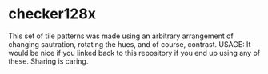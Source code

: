 # checker128x
This set of tile patterns was made using an arbitrary arrangement of changing sautration, rotating the hues, and of course, contrast.
USAGE: It would be nice if you linked back to this repository if you end up using any of these. Sharing is caring.
